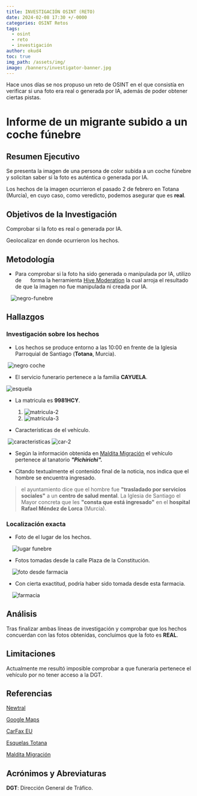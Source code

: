 ```yaml
---
title: INVESTIGACIÓN OSINT (RETO)
date: 2024-02-08 17:30 +/-0000
categories: OSINT Retos
tags:
  - osint
  - reto
  - investigación
author: okud4
toc: true
img_path: /assets/img/
image: /banners/investigator-banner.jpg
---
```


Hace unos días se nos propuso un reto de OSINT en el que consistía en verificar si una foto era real o generada por IA, además de poder obtener ciertas pistas.

# Informe de un migrante subido a un coche fúnebre

## Resumen Ejecutivo

Se presenta la imagen de una persona de color subida a un coche fúnebre y solicitan saber si la foto es auténtica o generada por IA.

Los hechos de la imagen ocurrieron el pasado 2 de febrero en Totana (Murcia), en cuyo caso, como veredicto, podemos asegurar que es **real**.

## Objetivos de la Investigación

Comprobar si la foto es real o generada por IA.

Geolocalizar en donde ocurrieron los hechos.

## Metodología

- Para comprobar si la foto ha sido generada o manipulada por IA, utilizo de      forma la herramienta [Hive Moderation](https://hivemoderation.com) la cual arroja el resultado de que la imagen no fue manipulada ni creada por IA.

   ![negro-funebre](capturas/totana/image.png)

## Hallazgos

### Investigación sobre los hechos

- Los hechos se produce entorno a las 10:00 en frente de la Iglesia Parroquial de Santiago (**Totana**, Murcia).

  ![negro coche](capturas/totana/image-4.png)

- El servicio funerario pertenece a la familia **CAYUELA**.

 ![esquela](capturas/totana/isabel.png)

- La matricula es **9981HCY**.
  
  1. ![matricula-2](capturas/totana/image-7.png)
  2. ![matricula-3](capturas/totana/image-10.png)

- Características de el vehículo.

  ![caracteristicas](capturas/totana/image-8.png) ![car-2](capturas/totana/image-9.png)

- Según la información obtenida en [Maldita Migración](https://maldita.es/migracion/bulo/20240206/migrante-coche-funebre-totana-murcia/) el vehículo pertenece al tanatorio ***"Pichirichi".***

- Citando textualmente el contenido final de la noticia, nos indica que el hombre se encuentra ingresado.

> el ayuntamiento dice que el hombre fue **"trasladado por servicios sociales"** a un **centro de salud mental**. La Iglesia de Santiago el Mayor concreta que les **"consta que está ingresado"** en el **hospital Rafael Méndez de Lorca** (Murcia).

### Localización exacta

- Foto de el lugar de los hechos.

    ![lugar funebre](capturas/totana/image-3.png)

- Fotos tomadas desde la calle Plaza de la Constitución.

    ![foto desde farmacia](capturas/totana/image-2.png)

- Con cierta exactitud, podría haber sido tomada desde esta farmacia.

    ![farmacia](capturas/totana/image-1.png)

## Análisis

Tras finalizar ambas líneas de investigación y comprobar que los hechos concuerdan con las fotos obtenidas, concluimos que la foto es **REAL**.

## Limitaciones

Actualmente me resultó imposible comprobar a que funeraria pertenece el vehículo por no tener acceso a la DGT.

## Referencias

[Newtral](https://www.newtral.es/hombre-coche-funebre-totana-nos-preguntais-por/20240205/)

[Google Maps](https://www.google.com/maps/)

[CarFax EU](https://www.carfax.eu/es/comprobar-matricula)

[Esquelas Totana](https://esquelastotana.blogspot.com)

[Maldita Migración](https://maldita.es/migracion/bulo/20240206/migrante-coche-funebre-totana-murcia/)

## Acrónimos y Abreviaturas

**DGT**: Dirección General de Tráfico.
